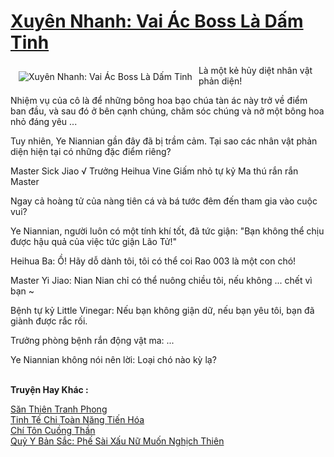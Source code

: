 <a href="https://truyentiki.com/xuyen-nhanh-vai-ac-boss-la-dam-tinh.33797/" title="Xuyên Nhanh: Vai Ác Boss Là Dấm Tinh"><h1>Xuyên Nhanh: Vai Ác Boss Là Dấm Tinh</h1></a><div style="display:table"><img align="right" style="float: left; padding: 10px;" src="https://truyentiki.com/a/img/str/src/33797.jpg" alt="Xuyên Nhanh: Vai Ác Boss Là Dấm Tinh">Là một kẻ hủy diệt nhân vật phản diện! <p></p> Nhiệm vụ của cô là để những bông hoa bạo chúa tàn ác này trở về điểm ban đầu, và sau đó ở bên cạnh chúng, chăm sóc chúng và nở một bông hoa nhỏ đáng yêu ... <p></p> Tuy nhiên, Ye Niannian gần đây đã bị trầm cảm. Tại sao các nhân vật phản diện hiện tại có những đặc điểm riêng? <p></p> Master Sick Jiao √ Trưởng Heihua Vine Giấm nhỏ tự kỷ Ma thú rắn rắn Master <p></p> Ngay cả hoàng tử của nàng tiên cá và bá tước đêm đến tham gia vào cuộc vui? <p></p> Ye Niannian, người luôn có một tính khí tốt, đã tức giận: "Bạn không thể chịu được hậu quả của việc tức giận Lão Tử!" <p></p> Heihua Ba: Ồ! Hãy dỗ dành tôi, tôi có thể coi Rao 003 là một con chó! <p></p> Master Yi Jiao: Nian Nian chỉ có thể nuông chiều tôi, nếu không ... chết vì bạn ~ <p></p> Bệnh tự kỷ Little Vinegar: Nếu bạn không giận dữ, nếu bạn yêu tôi, bạn đã giành được rắc rối. <p></p> Trưởng phòng bệnh rắn động vật ma: ... <p></p> Ye Niannian không nói nên lời: Loại chó nào kỳ lạ?</div><p><br><b>Truyện Hay Khác :</b></p><a href="https://truyentiki.com/san-thien-tranh-phong.33796/" alt="Săn Thiên Tranh Phong">Săn Thiên Tranh Phong</a><br/><a href="https://truyentiki.wordpress.com/2020/06/08/tinh-te-chi-toan-nang-tien-hoa/" alt="Tinh Tế Chi Toàn Năng Tiến Hóa">Tinh Tế Chi Toàn Năng Tiến Hóa</a><br/><a href="https://github.com/nownovels/top500/tree/master/truyenhay/33457/" alt="Chí Tôn Cuồng Thần">Chí Tôn Cuồng Thần</a><br/><a href="https://github.com/nownovels/top500/tree/master/truyenhay/33652/" alt="Quỷ Y Bản Sắc: Phế Sài Xấu Nữ Muốn Nghịch Thiên">Quỷ Y Bản Sắc: Phế Sài Xấu Nữ Muốn Nghịch Thiên</a><br/>